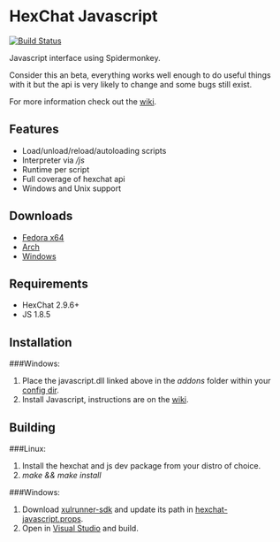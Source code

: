 HexChat Javascript
==================

[![Build Status](https://travis-ci.org/TingPing/hexchat-javascript.png?branch=master)](https://travis-ci.org/TingPing/hexchat-javascript)

Javascript interface using Spidermonkey.

Consider this an beta, everything works well enough to do useful things with it
but the api is very likely to change and some bugs still exist.

For more information check out the [wiki](https://github.com/TingPing/hexchat-javascript/wiki).


Features
--------

- Load/unload/reload/autoloading scripts
- Interpreter via */js*
- Runtime per script
- Full coverage of hexchat api
- Windows and Unix support


Downloads
---------

- [Fedora x64](http://dl.tingping.se/fedora/x86_64/)
- [Arch](https://aur.archlinux.org/packages/hexchat-javascript-git/)
- [Windows](https://github.com/TingPing/hexchat-javascript/releases)


Requirements
------------

- HexChat 2.9.6+
- JS 1.8.5

Installation
------------

###Windows:

1. Place the javascript.dll linked above in the *addons* folder within your [config dir](http://docs.hexchat.org/en/latest/settings.html#config-files).
2. Install Javascript, instructions are on the [wiki](https://github.com/TingPing/hexchat-javascript/wiki/Javascript-on-Windows).


Building
--------

###Linux:

1. Install the hexchat and js dev package from your distro of choice.
2. *make && make install*

###Windows:

1. Download [xulrunner-sdk](https://ftp.mozilla.org/pub/mozilla.org/xulrunner/releases/10.0.4esr/sdk/xulrunner-10.0.4esr.en-US.win32.sdk.zip) and update its path in [hexchat-javascript.props](win32/hexchat-javascript.props).
2. Open in [Visual Studio](https://www.microsoft.com/visualstudio/eng/downloads#d-express-windows-desktop) and build.
